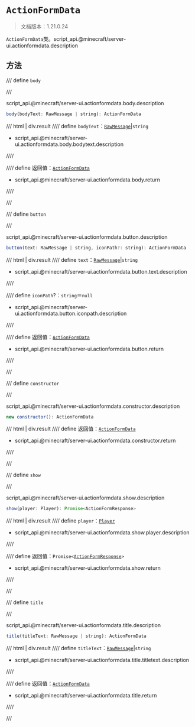 # `ActionFormData`

> 文档版本：1.21.0.24

`ActionFormData`类。script_api.@minecraft/server-ui.actionformdata.description

## 方法

/// define
`body`


///

script_api.@minecraft/server-ui.actionformdata.body.description

```js
body(bodyText: RawMessage | string): ActionFormData
```

/// html | div.result
//// define
`bodyText`：[`RawMessage`](../../server/1.8.0/rawmessage.md)|`string`

- script_api.@minecraft/server-ui.actionformdata.body.bodytext.description


////

//// define
返回值：[`ActionFormData`](./actionformdata.md)

- script_api.@minecraft/server-ui.actionformdata.body.return


////

///


/// define
`button`


///

script_api.@minecraft/server-ui.actionformdata.button.description

```js
button(text: RawMessage | string, iconPath?: string): ActionFormData
```

/// html | div.result
//// define
`text`：[`RawMessage`](../../server/1.8.0/rawmessage.md)|`string`

- script_api.@minecraft/server-ui.actionformdata.button.text.description


////

//// define
`iconPath`?：`string`＝`null`

- script_api.@minecraft/server-ui.actionformdata.button.iconpath.description


////

//// define
返回值：[`ActionFormData`](./actionformdata.md)

- script_api.@minecraft/server-ui.actionformdata.button.return


////

///


/// define
`constructor`


///

script_api.@minecraft/server-ui.actionformdata.constructor.description

```js
new constructor(): ActionFormData
```

/// html | div.result
//// define
返回值：[`ActionFormData`](./actionformdata.md)

- script_api.@minecraft/server-ui.actionformdata.constructor.return


////

///


/// define
`show`


///

script_api.@minecraft/server-ui.actionformdata.show.description

```js
show(player: Player): Promise<ActionFormResponse>
```

/// html | div.result
//// define
`player`：[`Player`](../../server/1.8.0/player.md)

- script_api.@minecraft/server-ui.actionformdata.show.player.description


////

//// define
返回值：<code>Promise&lt;<a href="../actionformresponse/">ActionFormResponse</a>&gt;</code>

- script_api.@minecraft/server-ui.actionformdata.show.return


////

///


/// define
`title`


///

script_api.@minecraft/server-ui.actionformdata.title.description

```js
title(titleText: RawMessage | string): ActionFormData
```

/// html | div.result
//// define
`titleText`：[`RawMessage`](../../server/1.8.0/rawmessage.md)|`string`

- script_api.@minecraft/server-ui.actionformdata.title.titletext.description


////

//// define
返回值：[`ActionFormData`](./actionformdata.md)

- script_api.@minecraft/server-ui.actionformdata.title.return


////

///

